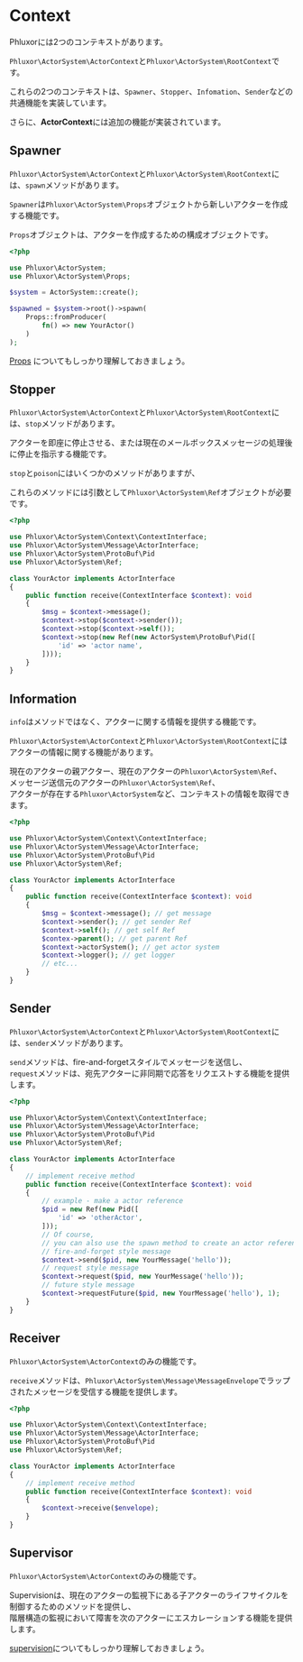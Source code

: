 # Context

Phluxorには2つのコンテキストがあります。

`Phluxor\ActorSystem\ActorContext`と`Phluxor\ActorSystem\RootContext`です。

これらの2つのコンテキストは、`Spawner`、`Stopper`、`Infomation`、`Sender`などの共通機能を実装しています。

さらに、**ActorContext**には追加の機能が実装されています。

## Spawner

`Phluxor\ActorSystem\ActorContext`と`Phluxor\ActorSystem\RootContext`には、`spawn`メソッドがあります。

`Spawner`は`Phluxor\ActorSystem\Props`オブジェクトから新しいアクターを作成する機能です。

`Props`オブジェクトは、アクターを作成するための構成オブジェクトです。

```php
<?php

use Phluxor\ActorSystem;
use Phluxor\ActorSystem\Props;

$system = ActorSystem::create();

$spawned = $system->root()->spawn(
    Props::fromProducer(
        fn() => new YourActor()
    )
);
```

[Props](/ja/features/props.html) についてもしっかり理解しておきましょう。

## Stopper

`Phluxor\ActorSystem\ActorContext`と`Phluxor\ActorSystem\RootContext`には、`stop`メソッドがあります。

アクターを即座に停止させる、または現在のメールボックスメッセージの処理後に停止を指示する機能です。

`stop`と`poison`にはいくつかのメソッドがありますが、

これらのメソッドには引数として`Phluxor\ActorSystem\Ref`オブジェクトが必要です。

```php
<?php

use Phluxor\ActorSystem\Context\ContextInterface;
use Phluxor\ActorSystem\Message\ActorInterface;
use Phluxor\ActorSystem\ProtoBuf\Pid
use Phluxor\ActorSystem\Ref;

class YourActor implements ActorInterface
{
    public function receive(ContextInterface $context): void
    {
        $msg = $context->message();
        $context->stop($context->sender());
        $context->stop($context->self());
        $context->stop(new Ref(new ActorSystem\ProtoBuf\Pid([
            'id' => 'actor name',
        ])));
    }
}
```

## Information

`info`はメソッドではなく、アクターに関する情報を提供する機能です。

`Phluxor\ActorSystem\ActorContext`と`Phluxor\ActorSystem\RootContext`にはアクターの情報に関する機能があります。

現在のアクターの親アクター、現在のアクターの`Phluxor\ActorSystem\Ref`、  
メッセージ送信元のアクターの`Phluxor\ActorSystem\Ref`、  
アクターが存在する`Phluxor\ActorSystem`など、コンテキストの情報を取得できます。

```php
<?php

use Phluxor\ActorSystem\Context\ContextInterface;
use Phluxor\ActorSystem\Message\ActorInterface;
use Phluxor\ActorSystem\ProtoBuf\Pid
use Phluxor\ActorSystem\Ref;

class YourActor implements ActorInterface
{
    public function receive(ContextInterface $context): void
    {
        $msg = $context->message(); // get message
        $context->sender(); // get sender Ref
        $context->self(); // get self Ref
        $contex->parent(); // get parent Ref
        $context->actorSystem(); // get actor system
        $context->logger(); // get logger
        // etc...
    }
}
```

## Sender

`Phluxor\ActorSystem\ActorContext`と`Phluxor\ActorSystem\RootContext`には、`sender`メソッドがあります。

`send`メソッドは、fire-and-forgetスタイルでメッセージを送信し、  
`request`メソッドは、宛先アクターに非同期で応答をリクエストする機能を提供します。

```php
<?php

use Phluxor\ActorSystem\Context\ContextInterface;
use Phluxor\ActorSystem\Message\ActorInterface;
use Phluxor\ActorSystem\ProtoBuf\Pid
use Phluxor\ActorSystem\Ref;

class YourActor implements ActorInterface
{
    // implement receive method
    public function receive(ContextInterface $context): void
    {
        // example - make a actor reference
        $pid = new Ref(new Pid([
            'id' => 'otherActor',
        ]));
        // Of course, 
        // you can also use the spawn method to create an actor reference.
        // fire-and-forget style message
        $context->send($pid, new YourMessage('hello'));
        // request style message
        $context->request($pid, new YourMessage('hello'));
        // future style message
        $context->requestFuture($pid, new YourMessage('hello'), 1);
    }
}
```

## Receiver

`Phluxor\ActorSystem\ActorContext`のみの機能です。

`receive`メソッドは、`Phluxor\ActorSystem\Message\MessageEnvelope`でラップされたメッセージを受信する機能を提供します。

```php
<?php

use Phluxor\ActorSystem\Context\ContextInterface;
use Phluxor\ActorSystem\Message\ActorInterface;
use Phluxor\ActorSystem\ProtoBuf\Pid
use Phluxor\ActorSystem\Ref;

class YourActor implements ActorInterface
{
    // implement receive method
    public function receive(ContextInterface $context): void
    {
        $context->receive($envelope);
    }
}
```

## Supervisor

`Phluxor\ActorSystem\ActorContext`のみの機能です。

Supervisionは、現在のアクターの監視下にある子アクターのライフサイクルを制御するためのメソッドを提供し、  
階層構造の監視において障害を次のアクターにエスカレーションする機能を提供します。

[supervision](/ja/what/supervision.html)についてもしっかり理解しておきましょう。
